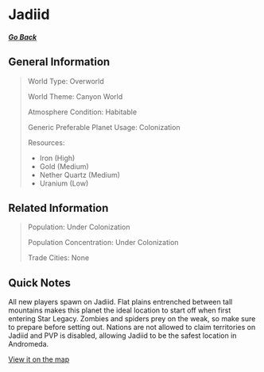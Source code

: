 # Jadiid

##### [Go Back](/wiki/space#planets)

## General Information

> World Type: Overworld
>
> World Theme: Canyon World
>
> Atmosphere Condition: Habitable
>
> Generic Preferable Planet Usage: Colonization
>
> Resources:
> - Iron (High)
> - Gold (Medium)
> - Nether Quartz (Medium)
> - Uranium (Low)

## Related Information

> Population: Under Colonization
>
> Population Concentration: Under Colonization
>
> Trade Cities: None

## Quick Notes

All new players spawn on Jadiid. Flat plains entrenched between tall mountains makes this planet the ideal location to start off when first entering Star Legacy. Zombies and spiders prey on the weak, so make sure to prepare before setting out. Nations are not allowed to claim territories on Jadiid and PVP is disabled, allowing Jadiid to be the safest location in Andromeda.

[View it on the map](https://dynmap.starlegacy.net/?worldname=Titus)
